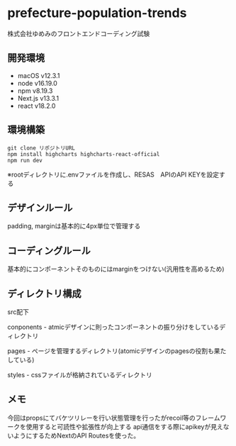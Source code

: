 # prefecture-population-trends
株式会社ゆめみのフロントエンドコーディング試験

## 開発環境
- macOS v12.3.1
- node v16.19.0
- npm v8.19.3
- Next.js v13.3.1
- react v18.2.0

## 環境構築
```
git clone リポジトリURL
npm install highcharts highcharts-react-official
npm run dev
```

※rootディレクトリに.envファイルを作成し、RESAS　APIのAPI KEYを設定する

## デザインルール
padding, marginは基本的に4px単位で管理する

## コーディングルール
基本的にコンポーネントそのものにはmarginをつけない(汎用性を高めるため)

## ディレクトリ構成

src配下

conponents - atmicデザインに則ったコンポーネントの振り分けをしているディレクトリ

pages - ページを管理するディレクトリ(atomicデザインのpagesの役割も果たしている)

styles - cssファイルが格納されているディレクトリ

## メモ
今回はpropsにてバケツリレーを行い状態管理を行ったがrecoil等のフレームワークを使用すると可読性や拡張性が向上する
api通信をする際にapikeyが見えないようにするためNextのAPI Routesを使った。
